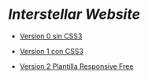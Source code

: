 # _Interstellar Website_

- [Version 0 sin CSS3](https://davidvillard.github.io/WebSiteProjectResponsive/v0/src/html/home.html)
* [Version 1 con CSS3](https://davidvillard.github.io/WebSiteProjectResponsive/v01/src/html/home.html)
+ [Version 2 Plantilla Responsive Free](https://davidvillard.github.io/WebSiteProjectResponsive/v02/creative-studio/public_html/index.html)
